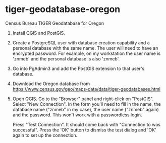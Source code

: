 # tiger-geodatabase-oregon
Census Bureau TIGER Geodatabase for Oregon

1. Install QGIS and PostGIS.
2. Create a PostgreSQL user with database creation capability and a personal database with the same name. The user will need to have an encrypted password. For example, on my workstation the user name is 'znmeb' and the personal database is also 'znmeb'.
3. Go into PgAdmin3 and add the PostGIS extension to that user's database.
4. Download the Oregon database from <https://www.census.gov/geo/maps-data/data/tiger-geodatabases.html>
5. Open QGIS. Go to the "Browser" panel and right-click on "PostGIS". Select "New Connection". In the form you'll need to fill in the name, the database name ("znmeb" in my case), the user name ("znmeb" again) and the password. This won't work with a passwordless login.

    Press "Test Connection". It should come back with "Connection to <database name> was successful". Press the 'OK' button to dismiss the test dialog and 'OK' again to set up the connection.
